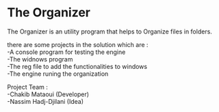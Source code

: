 <h1 >The Organizer</h1>
<p>The Organizer is an utility program that helps to Organize files in folders.</p>
<p>there are some projects in the solution which are : <br>
-A console program for testing the engine <br>
-The widnows program <br>
-The reg file to add the functionalities to windows <br>
-The engine runing the organization <br>
<p>
Project Team : <br>
-Chakib Mataoui (Developer) <br>
-Nassim Hadj-Djilani (Idea)
</p>
